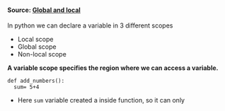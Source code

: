 #### Source: [Global and local](https://www.programiz.com/python-programming/global-local-nonlocal-variables)

In python we can declare a variable in 3 different scopes
* Local scope
* Global scope
* Non-local scope

**A variable scope specifies the region where we can access a variable.**

```
def add_numbers():
  sum= 5+4
```
* Here `sum` variable created a inside function, so it can only 